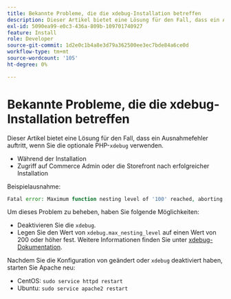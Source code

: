 ```yaml
---
title: Bekannte Probleme, die die xdebug-Installation betreffen
description: Dieser Artikel bietet eine Lösung für den Fall, dass ein Ausnahmefehler auftritt, wenn Sie die optionale PHP-Erweiterung „xdebug“ verwenden.
exl-id: 5090ea99-e0c3-436a-809b-109701740927
feature: Install
role: Developer
source-git-commit: 1d2e0c1b4a8e3d79a362500ee3ec7bde84a6ce0d
workflow-type: tm+mt
source-wordcount: '105'
ht-degree: 0%

---
```


# Bekannte Probleme, die die xdebug-Installation betreffen

Dieser Artikel bietet eine Lösung für den Fall, dass ein Ausnahmefehler auftritt, wenn Sie die optionale PHP-`xdebug` verwenden.

* Während der Installation
* Zugriff auf Commerce Admin oder die Storefront nach erfolgreicher Installation

Beispielausnahme:

```php
Fatal error: Maximum function nesting level of '100' reached, aborting!
```

Um dieses Problem zu beheben, haben Sie folgende Möglichkeiten:

* Deaktivieren Sie die `xdebug`.
* Legen Sie den Wert von `xdebug.max_nesting_level` auf einen Wert von 200 oder höher fest. Weitere Informationen finden Sie unter [xdebug-Dokumentation](http://xdebug.org/docs/basic#max_nesting_level).

Nachdem Sie die Konfiguration von geändert oder `xdebug` deaktiviert haben, starten Sie Apache neu:

* CentOS: `sudo service httpd restart`
* Ubuntu: `sudo service apache2 restart`
